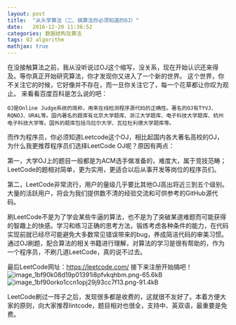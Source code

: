 ```yaml
---
layout: post
title:  "从头学算法（二、搞算法你必须知道的OJ）"
date:   2016-12-20 11:36:52
categories: 数据结构及算法
tags: OJ algorithm
mathjax: true
---
```


在没接触算法之前，我从没听说过OJ这个缩写，没关系，现在开始认识还来得及。等你真正开始研究算法，你才发现你又进入了一个新的世界。
这个世界，你不关注它的时候，它好像并不存在，而一旦你关注它了，每一个花草都让你叹为观止。
来看看百度百科是怎么说的吧：

    OJ是Online Judge系统的简称，用来在线检测程序源代码的正确性。著名的OJ有TYVJ、RQNOJ、URAL等。国内著名的题库有北京大学题库、浙江大学题库、电子科技大学题库、杭州电子科技大学等。国外的题库包括乌拉尔大学、瓦拉杜利德大学题库等。
    




而作为程序员，你必须知道Leetcode这个OJ，相比起国内各大著名高校的OJ，为什么我更推荐程序员们选择LeetCode OJ呢？原因有两点：

第一，大学OJ上的题目一般都是为ACM选手做准备的，难度大，属于竞技范畴；LeetCode的题相对简单，更为实用，更适合以后从事开发等岗位的程序员们。

第二，LeetCode非常流行，用户的量级几乎要比其他OJ高出将近三到五个级别。大量的活跃用户，将会为我们提供数不清的经验交流和可供参考的GitHub源代码。

刷LeetCode不是为了学会某些牛逼的算法，也不是为了突破某道难题而可能获得的智趣上的快感。学习和练习正确的思考方法，锻炼考虑各种条件的能力，在代码实现前就已经尽可能避免大多数常见错误带来的bug，养成简洁代码的审美习惯。
通过OJ刷题，配合算法的相关书籍进行理解，对算法的学习是很有帮助的，作为一个程序员，不刷几道LeetCode，真的说不过去。

最后LeetCode网址：https://leetcode.com/
接下来注册开始搞吧！
![image_1bf90k08d19p01391i8pfvkqhbm.png-65.6kB][1]
![image_1bf90orko1ccn1opj29j93cc7f13.png-91.4kB][2]

LeetCode刷过一阵子之后，发现很多都是收费的，这就很不友好了。本着方便大家的原则，向大家推荐lintcode，题目相对也很全，支持中、英双语，最重要是免费。


  [1]: http://static.zybuluo.com/coldxiangyu/j2xlu88omsuprk7c7qinubug/image_1bf90k08d19p01391i8pfvkqhbm.png
  [2]: http://static.zybuluo.com/coldxiangyu/fztippzc74u7j9ww7av2vvn3/image_1bf90orko1ccn1opj29j93cc7f13.png
